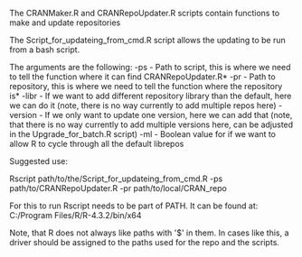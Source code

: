 The CRANMaker.R and CRANRepoUpdater.R scripts contain functions to make and update repositories

The Script_for_updateing_from_cmd.R script allows the updating to be run from a bash script.

The arguments are the following:
-ps  - Path to script, this is where we need to tell the function where it can find CRANRepoUpdater.R*
-pr  - Path to repository, this is where we need to tell the function where the repository is*
-libr - If we want to add different repository library than the default, here we can do it (note, there is no way currently to add multiple repos here)
-version - If we only want to update one version, here we can add that (note, that there is no way currently to add multiple versions here, can be adjusted in the Upgrade_for_batch.R script)
-ml  - Boolean value for if we want to allow R to cycle through all the default librepos

Suggested use:

Rscript path/to/the/Script_for_updateing_from_cmd.R -ps path/to/CRANRepoUpdater.R -pr path/to/local/CRAN_repo

For this to run Rscript needs to be part of PATH. It can be found at:
C:/Program Files/R/R-4.3.2/bin/x64

Note, that R does not always like paths with '$\' in them. In cases like this, a driver should be assigned to the paths used for the repo and the scripts.
